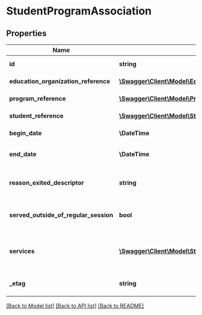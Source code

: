 # StudentProgramAssociation

## Properties
Name | Type | Description | Notes
------------ | ------------- | ------------- | -------------
**id** | **string** | The unique identifier of the resource. | [optional] 
**education_organization_reference** | [**\Swagger\Client\Model\EducationOrganizationReference**](EducationOrganizationReference.md) | A reference to the related EducationOrganization resource. | [optional] 
**program_reference** | [**\Swagger\Client\Model\ProgramReference**](ProgramReference.md) | A reference to the related Program resource. | [optional] 
**student_reference** | [**\Swagger\Client\Model\StudentReference**](StudentReference.md) | A reference to the related Student resource. | [optional] 
**begin_date** | **\\DateTime** | The month, day, and year on which the Student first received services. | [optional] 
**end_date** | **\\DateTime** | The month, day, and year on which the Student exited the Program or stopped receiving services. | [optional] 
**reason_exited_descriptor** | **string** | A unique identifier used as Primary Key, not derived from business logic, when acting as Foreign Key, references the parent table. | [optional] 
**served_outside_of_regular_session** | **bool** | Indicates whether the Student received services during the summer session or between sessions. | [optional] 
**services** | [**\Swagger\Client\Model\StudentProgramAssociationService[]**](StudentProgramAssociationService.md) | An unordered collection of studentProgramAssociationServices.  Indicates the services being provided to the student by the program. | [optional] 
**_etag** | **string** | A unique system-generated value that identifies the version of the resource. | [optional] 

[[Back to Model list]](../README.md#documentation-for-models) [[Back to API list]](../README.md#documentation-for-api-endpoints) [[Back to README]](../README.md)


